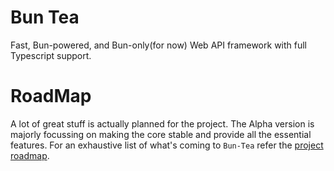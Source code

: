 # Bun Tea
Fast, Bun-powered, and Bun-only(for now) Web API framework with full Typescript support.

# RoadMap
A lot of great stuff is actually planned for the project. The Alpha version is majorly focussing on making the core stable and provide all the essential features. For an exhaustive list of what's coming to `Bun-Tea` refer the [project roadmap](https://github.com/users/one-aalam/projects/3/views/1).
